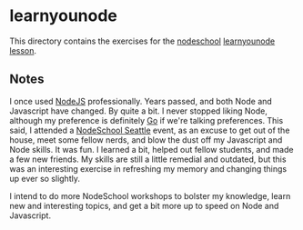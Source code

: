 # learnyounode

This directory contains the exercises for the
[nodeschool](https://nodeschool.io) [learnyounode
lesson](https://github.com/workshopper/learnyounode).

## Notes

I once used [NodeJS](nodejs.com) professionally. Years passed, and both Node and
Javascript have changed. By quite a bit. I never stopped liking Node, although
my preference is definitely [Go](https://golang.org) if we're talking
preferences. This said, I attended a [NodeSchool
Seattle](https://nodeschool.io/seattle/) event, as an excuse to get out of the
house, meet some fellow nerds, and blow the dust off my Javascript and Node
skills. It was fun. I learned a bit, helped out fellow students, and made a few
new friends. My skills are still a little remedial and outdated, but this was an
interesting exercise in refreshing my memory and changing things up ever so
slightly.

I intend to do more NodeSchool workshops to bolster my knowledge, learn new and
interesting topics, and get a bit more up to speed on Node and Javascript.